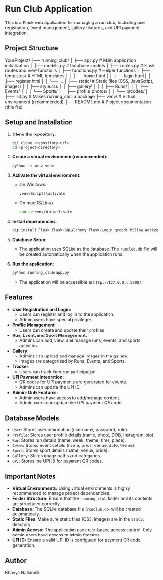 # Run Club Application

This is a Flask web application for managing a run club, including user registration, event management, gallery features, and UPI payment integration.

## Project Structure

YourProject/
├── running_club/
│   ├── app.py          # Main application initialization
│   ├── models.py       # Database models
│   ├── routes.py       # Flask routes and view functions
│   ├── functions.py    # Helper functions
│   ├── templates/      # HTML templates
│   │   ├── home.html
│   │   ├── login.html
│   │   ├── register.html
│   │   └── ...
│   ├── static/         # Static files (CSS, JavaScript, images)
│   │   ├── style.css
│   │   ├── gallery/
│   │   │   ├── Runs/
│   │   │   ├── Events/
│   │   │   └── Sports/
│   │   ├── profile_photos/
│   │   └── qrcodes/
│   ├── init.py     # Makes running_club a package
├── venv/               # Virtual environment (recommended)
├── README.md           # Project documentation (this file)

## Setup and Installation

1.  **Clone the repository:**

    ```bash
    git clone <repository-url>
    cd <project-directory>
    ```

2.  **Create a virtual environment (recommended):**

    ```bash
    python -m venv venv
    ```

3.  **Activate the virtual environment:**

    * On Windows:

        ```bash
        venv\Scripts\activate
        ```

    * On macOS/Linux:

        ```bash
        source venv/bin/activate
        ```

4.  **Install dependencies:**

    ```bash
    pip install Flask Flask-SQLAlchemy Flask-Login qrcode Pillow Werkzeug
    ```

5.  **Database Setup:**

    * The application uses SQLite as the database. The `runclub.db` file will be created automatically when the application runs.

6.  **Run the application:**

    ```bash
    python running_club/app.py
    ```

    * The application will be accessible at `http://127.0.0.1:5000/`.

## Features

* **User Registration and Login:**
    * Users can register and log in to the application.
    * Admin users have special privileges.
* **Profile Management:**
    * Users can create and update their profiles.
* **Run, Event, and Sport Management:**
    * Admins can add, view, and manage runs, events, and sports activities.
* **Gallery:**
    * Admins can upload and manage images in the gallery.
    * Images are categorized by Runs, Events, and Sports.
* **Tracker:**
    * Users can track their run participation.
* **UPI Payment Integration:**
    * QR codes for UPI payments are generated for events.
    * Admins can update the UPI ID.
* **Admin-Only Features:**
    * Admin users have access to add/manage content.
    * Admin users can update the UPI payment QR code.

## Database Models

* `User`: Stores user information (username, password, role).
* `Profile`: Stores user profile details (name, photo, DOB, Instagram, bio).
* `Run`: Stores run details (name, week, theme, time, place).
* `Event`: Stores event details (name, price, venue, date, theme).
* `Sport`: Stores sport details (name, venue, price).
* `Gallery`: Stores image paths and categories.
* `UPI`: Stores the UPI ID for payment QR codes.

## Important Notes

* **Virtual Environments:** Using virtual environments is highly recommended to manage project dependencies.
* **Folder Structure:** Ensure that the `running_club` folder and its contents are structured correctly.
* **Database:** The SQLite database file (`runclub.db`) will be created automatically.
* **Static Files:** Make sure static files (CSS, images) are in the `static` directory.
* **Admin Access:** The application uses role-based access control. Only admin users have access to admin features.
* **UPI ID:** Ensure a valid UPI ID is configured for payment QR code generation.

## Author
Bhavya Nallamilli